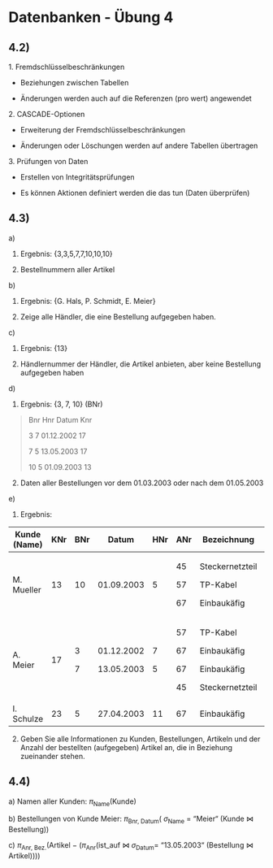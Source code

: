 # Datenbanken - Übung 4

## 4.2)

1\. Fremdschlüsselbeschränkungen

- Beziehungen zwischen Tabellen

- Änderungen werden auch auf die Referenzen (pro wert) angewendet

2\. CASCADE-Optionen

- Erweiterung der Fremdschlüsselbeschränkungen

- Änderungen oder Löschungen werden auf andere Tabellen übertragen

3\. Prüfungen von Daten

- Erstellen von Integritätsprüfungen

- Es können Aktionen definiert werden die das tun (Daten überprüfen)

## 4.3)

a\)

1. Ergebnis: {3,3,5,7,7,10,10,10}

2. Bestellnummern aller Artikel

b\)

1. Ergebnis: {G. Hals, P. Schmidt, E. Meier}

2. Zeige alle Händler, die eine Bestellung aufgegeben haben.

c\)

1. Ergebnis: {13}

2. Händlernummer der Händler, die Artikel anbieten, aber keine
    Bestellung aufgegeben haben

d\)

1. Ergebnis: {3, 7, 10} (BNr)

> Bnr Hnr Datum Knr
>
> 3 7 01.12.2002 17
>
> 7 5 13.05.2003 17
>
> 10 5 01.09.2003 13

2. Daten aller Bestellungen vor dem 01.03.2003 oder nach dem 01.05.2003

e\)

1. Ergebnis:

<table style="width:100%;">
<colgroup>
<col style="width: 18%" />
<col style="width: 6%" />
<col style="width: 6%" />
<col style="width: 15%" />
<col style="width: 8%" />
<col style="width: 6%" />
<col style="width: 24%" />
<col style="width: 12%" />
</colgroup>
<thead>
<tr class="header">
<th>Kunde (Name)</th>
<th>KNr</th>
<th>BNr</th>
<th>Datum</th>
<th>HNr</th>
<th>ANr</th>
<th>Bezeichnung</th>
<th>Anzahl</th>
</tr>
</thead>
<tbody>
<tr class="odd">
<td>M. Mueller</td>
<td>13</td>
<td>10</td>
<td>01.09.2003</td>
<td>5</td>
<td><p>45</p>
<p>57</p>
<p>67</p></td>
<td><p>Steckernetzteil</p>
<p>TP-Kabel</p>
<p>Einbaukäfig</p></td>
<td><p>2</p>
<p>5</p>
<p>3</p></td>
</tr>
<tr class="even">
<td>A. Meier</td>
<td>17</td>
<td><p>3</p>
<p>7</p></td>
<td><p>01.12.2002</p>
<p>13.05.2003</p></td>
<td><p>7</p>
<p>5</p></td>
<td><p>57</p>
<p>67</p>
<p>67</p>
<p>45</p></td>
<td><p>TP-Kabel</p>
<p>Einbaukäfig</p>
<p>Einbaukäfig</p>
<p>Steckernetzteil</p></td>
<td><p>3</p>
<p>2</p>
<p>1</p></td>
</tr>
<tr class="odd">
<td>I. Schulze</td>
<td>23</td>
<td>5</td>
<td>27.04.2003</td>
<td>11</td>
<td>67</td>
<td>Einbaukäfig</td>
<td></td>
</tr>
</tbody>
</table>

2. Geben Sie alle Informationen zu Kunden, Bestellungen, Artikeln und
    der Anzahl der bestellten (aufgegeben) Artikel an, die in Beziehung
    zueinander stehen.

## 4.4)

a\) Namen aller Kunden: *π*<sub>Name</sub>​(Kunde)

b\) Bestellungen von Kunde Meier: *π*<sub>Bnr, Datum</sub>​(
*σ*<sub>Name</sub> = “Meier“ ​(Kunde ⋈ Bestellung))

c\) *π*<sub>Anr, Bez.</sub>​(Artikel − (*π*<sub>Anr</sub>​ (ist_auf ⋈
*σ*<sub>Datum</sub>= “13.05.2003“ (Bestellung ⋈ Artikel))))
